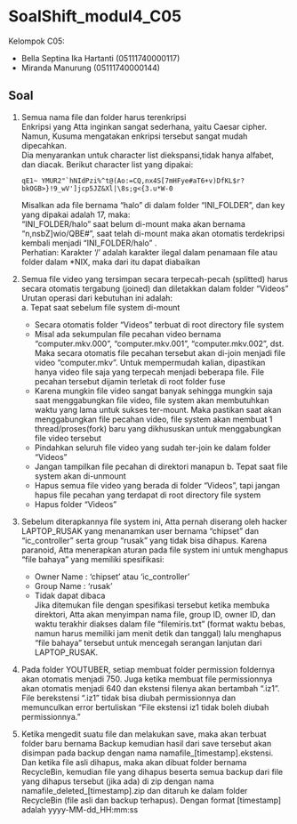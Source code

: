 # SoalShift_modul4_C05

Kelompok C05:
- Bella Septina Ika Hartanti (05111740000117)
- Miranda Manurung (05111740000144)

## Soal
1. Semua nama file dan folder harus terenkripsi</br>
   Enkripsi yang Atta inginkan sangat sederhana, yaitu Caesar cipher. Namun, Kusuma mengatakan enkripsi tersebut sangat mudah dipecahkan.</br>
   Dia menyarankan untuk character list diekspansi,tidak hanya alfabet, dan diacak. Berikut character list yang dipakai:</br>
   ````
   qE1~ YMUR2"`hNIdPzi%^t@(Ao:=CQ,nx4S[7mHFye#aT6+v)DfKL$r?bkOGB>}!9_wV']jcp5JZ&Xl|\8s;g<{3.u*W-0
   ````
   Misalkan ada file bernama “halo” di dalam folder “INI_FOLDER”, dan key yang dipakai adalah 17, maka:</br>
   “INI_FOLDER/halo” saat belum di-mount maka akan bernama “n,nsbZ]wio/QBE#”, saat telah di-mount maka akan otomatis terdekripsi kembali menjadi “INI_FOLDER/halo” .</br>
   Perhatian: Karakter ‘/’ adalah karakter ilegal dalam penamaan file atau folder dalam *NIX, maka dari itu dapat diabaikan</br>

2. Semua file video yang tersimpan secara terpecah-pecah (splitted) harus secara otomatis tergabung (joined) dan diletakkan dalam folder “Videos”</br>
   Urutan operasi dari kebutuhan ini adalah:</br>
a. Tepat saat sebelum file system di-mount</br>
      - Secara otomatis folder “Videos” terbuat di root directory file system</br>
      - Misal ada sekumpulan file pecahan video bernama “computer.mkv.000”, “computer.mkv.001”, “computer.mkv.002”, dst. Maka secara otomatis file pecahan tersebut akan di-join menjadi file video “computer.mkv”. Untuk mempermudah kalian, dipastikan hanya video file saja yang terpecah menjadi beberapa file. File pecahan tersebut dijamin terletak di root folder fuse</br>
      - Karena mungkin file video sangat banyak sehingga mungkin saja saat menggabungkan file video, file system akan membutuhkan waktu yang lama untuk sukses ter-mount. Maka pastikan saat akan menggabungkan file pecahan video, file system akan membuat 1 thread/proses(fork) baru yang dikhususkan untuk menggabungkan file video tersebut</br>
      - Pindahkan seluruh file video yang sudah ter-join ke dalam folder “Videos”</br>
      - Jangan tampilkan file pecahan di direktori manapun
b. Tepat saat file system akan di-unmount</br>
      - Hapus semua file video yang berada di folder “Videos”, tapi jangan hapus file pecahan yang terdapat di root directory file system</br>
      - Hapus folder “Videos” </br>
      
      
3. Sebelum diterapkannya file system ini, Atta pernah diserang oleh hacker LAPTOP_RUSAK yang menanamkan user bernama “chipset” dan “ic_controller” serta group “rusak” yang tidak bisa dihapus. Karena paranoid, Atta menerapkan aturan pada file system ini untuk menghapus “file bahaya” yang memiliki spesifikasi:</br>
   - Owner Name     : ‘chipset’ atau ‘ic_controller’</br>
   - Group Name    : ‘rusak’</br>
   - Tidak dapat dibaca</br>
Jika ditemukan file dengan spesifikasi tersebut ketika membuka direktori, Atta akan menyimpan nama file, group ID, owner ID, dan waktu terakhir diakses dalam file “filemiris.txt” (format waktu bebas, namun harus memiliki jam menit detik dan tanggal) lalu menghapus “file bahaya” tersebut untuk mencegah serangan lanjutan dari LAPTOP_RUSAK.

4. Pada folder YOUTUBER, setiap membuat folder permission foldernya akan otomatis menjadi 750. Juga ketika membuat file permissionnya akan otomatis menjadi 640 dan ekstensi filenya akan bertambah “.iz1”. File berekstensi “.iz1” tidak bisa diubah permissionnya dan memunculkan error bertuliskan “File ekstensi iz1 tidak boleh diubah permissionnya.”

5. Ketika mengedit suatu file dan melakukan save, maka akan terbuat folder baru bernama Backup kemudian hasil dari save tersebut akan disimpan pada backup dengan nama namafile_[timestamp].ekstensi. Dan ketika file asli dihapus, maka akan dibuat folder bernama RecycleBin, kemudian file yang dihapus beserta semua backup dari file yang dihapus tersebut (jika ada) di zip dengan nama namafile_deleted_[timestamp].zip dan ditaruh ke dalam folder RecycleBin (file asli dan backup terhapus). Dengan format [timestamp] adalah yyyy-MM-dd_HH:mm:ss</br>
